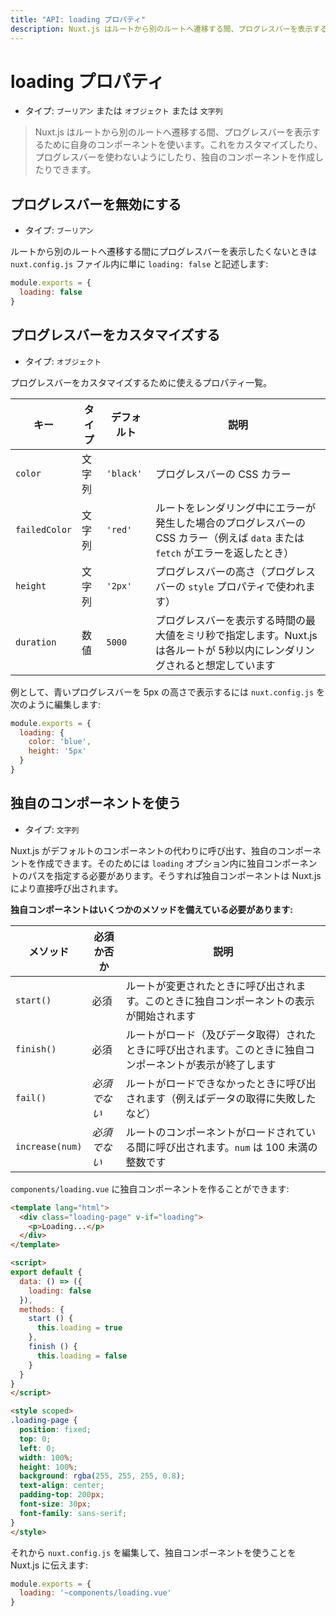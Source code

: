 ```yaml
---
title: "API: loading プロパティ"
description: Nuxt.js はルートから別のルートへ遷移する間、プログレスバーを表示するために自身のコンポーネントを使います。これをカスタマイズしたり、プログレスバーを使わないようにしたり、独自のコンポーネントを作成したりできます。
---
```


# loading プロパティ

- タイプ: `ブーリアン` または `オブジェクト` または `文字列`

> Nuxt.js はルートから別のルートへ遷移する間、プログレスバーを表示するために自身のコンポーネントを使います。これをカスタマイズしたり、プログレスバーを使わないようにしたり、独自のコンポーネントを作成したりできます。

## プログレスバーを無効にする

- タイプ: `ブーリアン`

ルートから別のルートへ遷移する間にプログレスバーを表示したくないときは `nuxt.config.js` ファイル内に単に `loading: false` と記述します:

```js
module.exports = {
  loading: false
}
```

## プログレスバーをカスタマイズする

- タイプ: `オブジェクト`

プログレスバーをカスタマイズするために使えるプロパティ一覧。

| キー | タイプ | デフォルト | 説明 |
|-----|------|---------|-------------|
| `color` | 文字列 | `'black'` | プログレスバーの CSS カラー |
| `failedColor` | 文字列 | `'red'` | ルートをレンダリング中にエラーが発生した場合のプログレスバーの CSS カラー（例えば `data` または `fetch` がエラーを返したとき） |
| `height` | 文字列 | `'2px'` | プログレスバーの高さ（プログレスバーの `style` プロパティで使われます） |
| `duration` | 数値 | `5000` | プログレスバーを表示する時間の最大値をミリ秒で指定します。Nuxt.js は各ルートが 5秒以内にレンダリングされると想定しています |

例として、青いプログレスバーを 5px の高さで表示するには `nuxt.config.js` を次のように編集します:

```js
module.exports = {
  loading: {
    color: 'blue',
    height: '5px'
  }
}
```

## 独自のコンポーネントを使う

- タイプ: `文字列`

Nuxt.js がデフォルトのコンポーネントの代わりに呼び出す、独自のコンポーネントを作成できます。そのためには `loading` オプション内に独自コンポーネントのパスを指定する必要があります。そうすれば独自コンポーネントは Nuxt.js により直接呼び出されます。

**独自コンポーネントはいくつかのメソッドを備えている必要があります:**

| メソッド | 必須か否か | 説明 |
|--------|----------|-------------|
| `start()` | 必須 | ルートが変更されたときに呼び出されます。このときに独自コンポーネントの表示が開始されます |
| `finish()` | 必須 | ルートがロード（及びデータ取得）されたときに呼び出されます。このときに独自コンポーネントが表示が終了します |
| `fail()` | *必須でない* | ルートがロードできなかったときに呼び出されます（例えばデータの取得に失敗したなど） |
| `increase(num)` | *必須でない* | ルートのコンポーネントがロードされている間に呼び出されます。`num` は 100 未満の整数です |

`components/loading.vue` に独自コンポーネントを作ることができます:

```html
<template lang="html">
  <div class="loading-page" v-if="loading">
    <p>Loading...</p>
  </div>
</template>

<script>
export default {
  data: () => ({
    loading: false
  }),
  methods: {
    start () {
      this.loading = true
    },
    finish () {
      this.loading = false
    }
  }
}
</script>

<style scoped>
.loading-page {
  position: fixed;
  top: 0;
  left: 0;
  width: 100%;
  height: 100%;
  background: rgba(255, 255, 255, 0.8);
  text-align: center;
  padding-top: 200px;
  font-size: 30px;
  font-family: sans-serif;
}
</style>
```

それから `nuxt.config.js` を編集して、独自コンポーネントを使うことを Nuxt.js に伝えます:

```js
module.exports = {
  loading: '~components/loading.vue'
}
```
